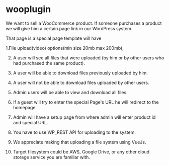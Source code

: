 # wooplugin

We want to sell a WooCommerce product. If someone purchases a product we will give him a certain page link in our WordPress system.

That page is a special page template will have

1.File upload(video) options(min size 20mb max 200mb),

2. A user will see all files that were uploaded (by him or by other users who had purchased the same product).

3. A user will be able to download files previously uploaded by him.

4. A user will not be able to download files uploaded by other users.

5. Admin users will be able to view and download all files.

6. If a guest will try to enter the special Page's URL he will redirect to the homepage.

7. Admin will have a setup page from where admin will enter product id and special URL.

 8. You have to use WP_REST API for uploading to the system.

9. We appreciate making that uploading a file system using VueJs.

10. Target filesystem could be AWS, Google Drive, or any other cloud storage service you are familiar with. 
